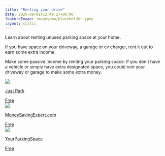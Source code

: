 ```yaml
---
title: "Renting your drive"
date: 2020-09-01T12:49:27+06:00
featureImage: images/ma/placeholder.jpeg
layout: static
---
```


Learn about renting unused parking space at your home.

If you have space on your driveway, a garage or ev charger, rent it out to earn some extra income.

Make some passive income by renting your parking space. If you don’t have a vehicle or simply have extra designated space, you could rent your driveway or garage to make some extra money.

<a class="ma-link" href="https://www.justpark.com/how-it-works/rent-out-your-driveway"><div class="ma-card ma-card-Wealth"><div class="ma-icon"><img src ="/images/icon-check.png"/></div><div class="ma-name"><p>Just Park</p></div><div class="ma-paid-text"><span>Free</span></div></div></a><a class="ma-link" href="https://www.moneysavingexpert.com/shopping/cheap-parking-rental/"><div class="ma-card ma-card-Wealth"><div class="ma-icon"><img src ="/images/icon-check.png"/></div><div class="ma-name"><p>MoneySavingExpert.com</p></div><div class="ma-paid-text"><span>Free</span></div></div></a><a class="ma-link" href="https://www.yourparkingspace.co.uk/insights/why-renting-parking-space-is-great-idea-to-earn-side-income"><div class="ma-card ma-card-Wealth"><div class="ma-icon"><img src ="/images/icon-check.png"/></div><div class="ma-name"><p>YourParkingSpace</p></div><div class="ma-paid-text"><span>Free</span></div></div></a>  

<br/><br/>






